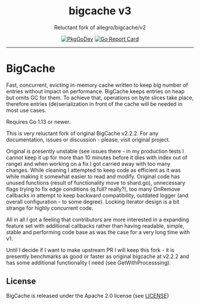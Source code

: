 <p align="center">
    <h1 align="center">bigcache v3</h1>
    <p align="center">
        Reluctant fork of allegro/bigcache/v2
    </p>
    <p align="center">
        <a href="https://pkg.go.dev/github.com/rupor-github/bigcache/v3"><img src="https://pkg.go.dev/badge/github.com/rupor-github/bigcache/v3" alt="PkgGoDev"></a>
        <a href="https://goreportcard.com/report/github.com/rupor-github/bigcache"><img alt="Go Report Card" src="https://goreportcard.com/badge/github.com/rupor-github/bigcache" alt="GoReport"/></a>
    </p>
    <hr>
</p>

# BigCache

Fast, concurrent, evicting in-memory cache written to keep big number of entries without impact on performance.
BigCache keeps entries on heap but omits GC for them. To achieve that, operations on byte slices take place,
therefore entries (de)serialization in front of the cache will be needed in most use cases.

Requires Go 1.13 or newer.

This is very reluctant fork of original BigCache v2.2.2. For any documentation, issues or discussion - please, visit original project.

Original is presently unstable (see issues there - in my production tests I cannot keep it up for more than 10 minutes before it dies with index out of range) and when working on a fix I got carried away with too many changes.
While cleaning I attempted to keep code as efficient as it was while making it somewhat easier to read and modify. 
Original code has unused functions (result of functionality move to shard.go), unnecessary flags trying to fix edge conditions (q.full? really?), too many OnRemove callbacks in attempt to keep backward compatibility, outdated logger (and overall configuration - to some degree).
Locking iterator design is a bit strange for highly concurrent code. 

All in all I got a feeling that contributors are more interested in a expanding feature set with additional callbacks rather than having readable, simple, stable and performing code base as was the case for a very long time with v1.

Until I decide if I want to make upstream PR I will keep this fork - it is presently benchmarks as good or faster as original bigcache at v2.2.2 and has some additional functionality I need (see GetWithProcesssing).

## License

BigCache is released under the Apache 2.0 license (see [LICENSE](LICENSE))
